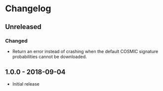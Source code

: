# Changelog

## Unreleased

### Changed

  * Return an error instead of crashing when the default COSMIC signature
    probabilities cannot be downloaded.

## 1.0.0 - 2018-09-04

  * Initial release
